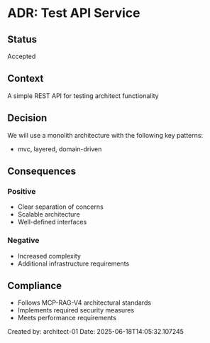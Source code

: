 # ADR: Test API Service

## Status
Accepted

## Context
A simple REST API for testing architect functionality

## Decision
We will use a monolith architecture with the following key patterns:
- mvc, layered, domain-driven

## Consequences
### Positive
- Clear separation of concerns
- Scalable architecture
- Well-defined interfaces

### Negative
- Increased complexity
- Additional infrastructure requirements

## Compliance
- Follows MCP-RAG-V4 architectural standards
- Implements required security measures
- Meets performance requirements

Created by: architect-01
Date: 2025-06-18T14:05:32.107245
